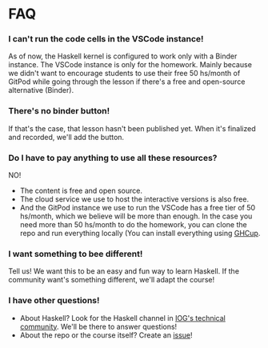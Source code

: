 # FAQ

### I can't run the code cells in the VSCode instance!

As of now, the Haskell kernel is configured to work only with a Binder instance. The VSCode instance is only for the homework. Mainly because we didn't want to encourage students to use their free 50 hs/month of GitPod while going through the lesson if there's a free and open-source alternative (Binder). 

### There's no binder button!

If that's the case, that lesson hasn't been published yet. When it's finalized and recorded, we'll add the button.

### Do I have to pay anything to use all these resources?

NO!
- The content is free and open source.
- The cloud service we use to host the interactive versions is also free.
- And the GitPod instance we use to run the VSCode has a free tier of 50 hs/month, which we believe will be more than enough. In the case you need more than 50 hs/month to do the homework, you can clone the repo and run everything locally (You can install everything using [GHCup](https://www.haskell.org/ghcup/).

### I want something to bee different!

Tell us! We want this to be an easy and fun way to learn Haskell. If the community want's something different, we'll adapt the course!

### I have other questions!

- About Haskell? Look for the Haskell channel in [IOG's technical community](https://discord.com/invite/cmveaxuzBn). We'll be there to answer questions!
- About the repo or the course itself? Create an [issue](https://github.com/input-output-hk/haskell-course/issues)!
